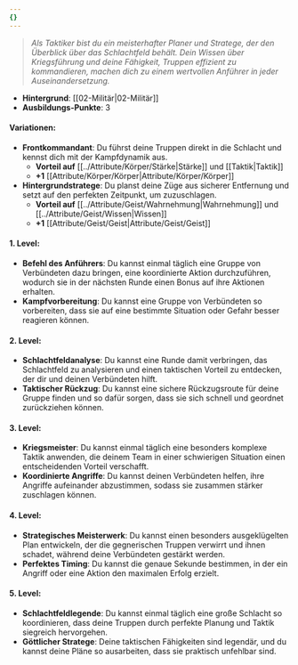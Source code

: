 ```yaml
---
{}
---
```

>*Als Taktiker bist du ein meisterhafter Planer und Stratege, der den Überblick über das Schlachtfeld behält. Dein Wissen über Kriegsführung und deine Fähigkeit, Truppen effizient zu kommandieren, machen dich zu einem wertvollen Anführer in jeder Auseinandersetzung.*  
  
- **Hintergrund**: [[02-Militär|02-Militär]]  
- **Ausbildungs-Punkte**: 3  
  
#### **Variationen:**  
  
- **Frontkommandant**: Du führst deine Truppen direkt in die Schlacht und kennst dich mit der Kampfdynamik aus.  
    - **Vorteil auf** [[../Attribute/Körper/Stärke|Stärke]] und [[Taktik|Taktik]]  
    - **+1** [[Attribute/Körper/Körper|Attribute/Körper/Körper]]  
- **Hintergrundstratege**: Du planst deine Züge aus sicherer Entfernung und setzt auf den perfekten Zeitpunkt, um zuzuschlagen.  
    - **Vorteil auf** [[../Attribute/Geist/Wahrnehmung|Wahrnehmung]] und [[../Attribute/Geist/Wissen|Wissen]]  
    - **+1** [[Attribute/Geist/Geist|Attribute/Geist/Geist]]  
  
#### **1. Level:**  
  
- **Befehl des Anführers**: Du kannst einmal täglich eine Gruppe von Verbündeten dazu bringen, eine koordinierte Aktion durchzuführen, wodurch sie in der nächsten Runde einen Bonus auf ihre Aktionen erhalten.  
- **Kampfvorbereitung**: Du kannst eine Gruppe von Verbündeten so vorbereiten, dass sie auf eine bestimmte Situation oder Gefahr besser reagieren können.  
  
#### **2. Level:**  
  
- **Schlachtfeldanalyse**: Du kannst eine Runde damit verbringen, das Schlachtfeld zu analysieren und einen taktischen Vorteil zu entdecken, der dir und deinen Verbündeten hilft.  
- **Taktischer Rückzug**: Du kannst eine sichere Rückzugsroute für deine Gruppe finden und so dafür sorgen, dass sie sich schnell und geordnet zurückziehen können.  
  
#### **3. Level:**  
  
- **Kriegsmeister**: Du kannst einmal täglich eine besonders komplexe Taktik anwenden, die deinem Team in einer schwierigen Situation einen entscheidenden Vorteil verschafft.  
- **Koordinierte Angriffe**: Du kannst deinen Verbündeten helfen, ihre Angriffe aufeinander abzustimmen, sodass sie zusammen stärker zuschlagen können.  
  
#### **4. Level:**  
  
- **Strategisches Meisterwerk**: Du kannst einen besonders ausgeklügelten Plan entwickeln, der die gegnerischen Truppen verwirrt und ihnen schadet, während deine Verbündeten gestärkt werden.  
- **Perfektes Timing**: Du kannst die genaue Sekunde bestimmen, in der ein Angriff oder eine Aktion den maximalen Erfolg erzielt.  
  
#### **5. Level:**  
  
- **Schlachtfeldlegende**: Du kannst einmal täglich eine große Schlacht so koordinieren, dass deine Truppen durch perfekte Planung und Taktik siegreich hervorgehen.  
- **Göttlicher Stratege**: Deine taktischen Fähigkeiten sind legendär, und du kannst deine Pläne so ausarbeiten, dass sie praktisch unfehlbar sind.